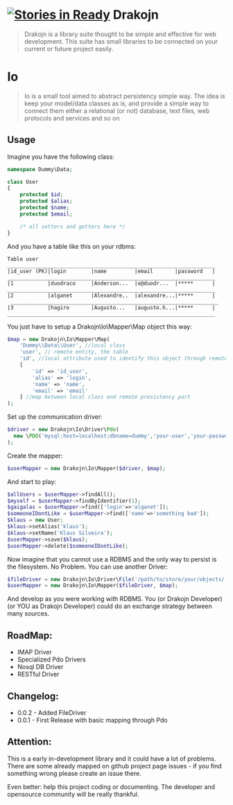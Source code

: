 [![Stories in Ready](https://badge.waffle.io/drakojn/io.png?label=ready)](https://waffle.io/drakojn/io)
Drakojn
===

> Drakojn is a library suite thought to be simple and effective for web development.
> This suite has small libraries to be connected on your current or future project easily.

Io
==

> Io is a small tool aimed to abstract persistency simple way. The idea is keep your model/data classes as is,
> and provide a simple way to connect them either a relational (or not) database, text files, web protocols and
> services and so on

Usage
---

Imagine you have the following class:

```php
namespace Dummy\Data;

class User
{
    protected $id;
    protected $alias;
    protected $name;
    protected $email;

    /* all setters and getters here */
}
```

And you have a table like this on your rdbms:

```
Table user
___________________________________________________________________
|id_user (PK)|login        |name         |email       |password   |
___________________________________________________________________
|1           |duodraco     |Anderson...  |o@duodr...  |*****      |
___________________________________________________________________
|2           |alganet      |Alexandre..  |alexandre...|*****      |
 ___________________________________________________________________
|3           |hagiro       |Augusto...   |augusto.h...|*****      |
___________________________________________________________________
```

You just have to setup a Drakojn\Io\Mapper\Map object this way:

```php
$map = new Drakojn\Io\Mapper\Map(
    'Dummy\\Data\\User', //local class
    'user', // remote entity, the table
    'id', //local attribute used to identify this object through remote part
    [
        'id' => 'id_user',
        'alias' => 'login',
        'name' => 'name',
        'email' => 'email'
    ] //map between local class and remote presistency part
);
```

Set up the communication driver:

```php
$driver = new Drakojn\Io\Driver\Pdo(
  new \PDO('mysql:host=localhost;dbname=dummy','your-user','your-password')
);
```

Create the mapper:

```php
$userMapper = new Drakojn\Io\Mapper($driver, $map);
```

And start to play:

```php
$allUsers = $userMapper->findAll();
$myself = $userMapper->findByIdentifier(1);
$gaigalas = $userMapper->find(['login'=>'alganet']);
$someoneIDontLike = $userMapper->find(['name'=>'something bad']);
$klaus = new User;
$klaus->setAlias('klaus');
$klaus->setName('Klaus Silveira');
$userMapper->save($klaus);
$userMapper->delete($someoneIDontLike);
```

Now imagine that you cannot use a RDBMS and the only way to persist is the filesystem. No Problem.
You can use another Driver:

```php
$fileDriver = new Drakojn\Io\Driver\File('/path/to/store/your/objects/');
$userMapper = new Drakojn\Io\Mapper($fileDriver, $map);
```

And develop as you were working with RDBMS.
You (or Drakojn Developer) (or YOU as Drakojn Developer) could do an exchange strategy between many sources.


RoadMap:
---
* IMAP Driver
* Specialized Pdo Drivers
* Nosql DB Driver
* RESTful Driver

Changelog:
---
* 0.0.2 - Added FileDriver
* 0.0.1 - First Release with basic mapping through Pdo

Attention:
---

This is a early in-development library and it could have a lot of problems. There are some already mapped on github
project page issues - if you find something wrong please create an issue there.

Even better: help this project coding or documenting. The developer and opensource community will be really thankful.
